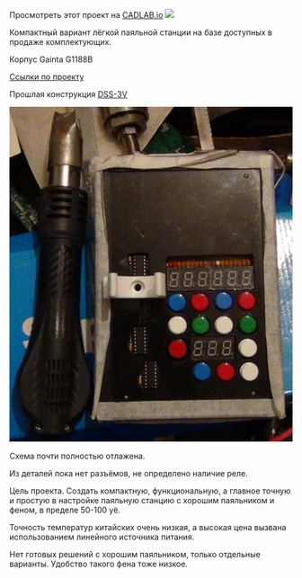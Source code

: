 Просмотреть этот проект на [CADLAB.io](https://cadlab.io/project/1240) ![](https://cadlab.io/sites/all/themes/custom/diy/favicon.png) 

Компактный вариант лёгкой паяльной станции на базе доступных в продаже комплектующих.

Корпус Gainta G1188B

[Ссылки по проекту](https://74ls00.github.io/dss3v/Links.html)

Прошлая конструкция [DSS-3V](https://github.com/74ls00/DSS-3V)

![фото](https://raw.githubusercontent.com/74ls00/DSS-3.2P/master/pic/DSC01197.jpg)

Схема почти полностью отлажена.

Из деталей пока нет разъёмов, не определено наличие реле.

Цель проекта. Создать компактную, функциональную, а главное точную и простую в настройке паяльную станцию с хорошим паяльником и феном, в пределе 50-100 уё.

Точность температур китайских очень низкая, а высокая цена вызвана использованием линейного источника питания.

Нет готовых решений с хорошим паяльником, только отдельные варианты. Удобство такого фена тоже низкое.

